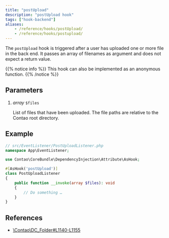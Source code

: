 ```yaml
---
title: "postUpload"
description: "postUpload hook"
tags: ["hook-backend"]
aliases:
    - /reference/hooks/postUpload/
    - /reference/hooks/postupload/
---
```



The `postUpload` hook is triggered after a user has uploaded one or more file in
the back end. It passes an array of filenames as argument and does not expect
a return value.


{{% notice info %}}
This hook can also be implemented as an anonymous function.
{{% /notice %}}


## Parameters

1. *array* `$files`

    List of files that have been uploaded. The file paths are relative to the
    Contao root directory.


## Example

```php
// src/EventListener/PostUploadListener.php
namespace App\EventListener;

use Contao\CoreBundle\DependencyInjection\Attribute\AsHook;

#[AsHook('postUpload')]
class PostUploadListener
{
    public function __invoke(array $files): void
    {
        // Do something …
    }
}
```


## References

* [\Contao\DC_Folder#L1140-L1155](https://github.com/contao/contao/blob/4.7.6/core-bundle/src/Resources/contao/drivers/DC_Folder.php#L1140-L1155)
